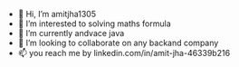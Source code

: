 - 👋 Hi, I’m amitjha1305
- 👀 I’m interested to solving maths formula
- 🌱 I’m currently andvace java
- 💞️ I’m looking to collaborate on any backand company
- 📫 you reach me by  linkedin.com/in/amit-jha-46339b216

<!---
amitjha1305/amitjha1305 is a ✨ special ✨ repository because its `README.md` (this file) appears on your GitHub profile.
You can click the Preview link to take a look at your changes.
--->
